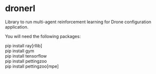 # dronerl

Library to run multi-agent reinforcement learning for Drone configuration application.

You will need the following packages:<br>

pip install ray[rllib]<br>
pip install gym<br>
pip install tensorflow<br>
pip install pettingzoo<br>
pip install pettingzoo[mpe]<br>
